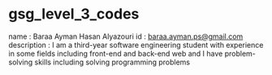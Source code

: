 # gsg_level_3_codes
name : Baraa Ayman Hasan Alyazouri 
id : baraa.ayman.ps@gmail.com
description : 
I am a third-year software engineering student with experience in some fields including front-end and back-end web and I have problem-solving skills including solving programming problems
